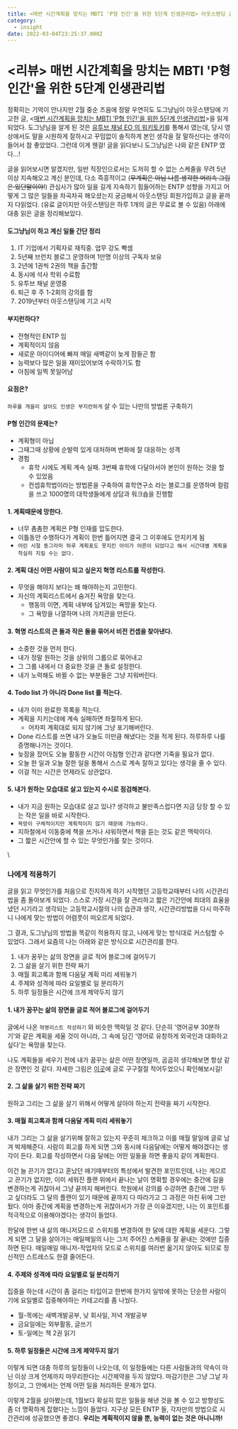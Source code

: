 ```yaml
---
title: <매번 시간계획을 망치는 MBTI 'P형 인간'을 위한 5단계 인생관리법> 아웃스탠딩 글 리뷰
category:
  - insight
date: 2022-03-04T23:25:37.000Z
---
```


# <리뷰> 매번 시간계획을 망치는 MBTI 'P형 인간'을 위한 5단계 인생관리법

정확히는 기억이 안나지만 2월 중순 즈음에 정말 우연히도 도그냥님이 아웃스탠딩에 기고한 글, <[매번 시간계획을 망치는 MBTI 'P형 인간'을 위한 5단계 인생관리법](https://outstanding.kr/mbtip20220127)>을 읽게 되었다. 도그냥님을 알게 된 것은 [유투브 채널 EO 의 워키토키](https://youtu.be/gl1ScePCAf8)를 통해서 였는데, 당시 영상에서도 말을 시원하게 잘하시고 꾸밈없이 솔직하게 본인 생각을 잘 말하신다는 생각이 들어서 참 좋았었다. 그런데 이게 웬걸! 글을 읽다보니 도그냥님은 나와 같은 ENTP 였다...!

글을 읽어보시면 알겠지만, 일반 직장인으로서는 도저히 할 수 없는 스케줄을 무려 5년 이상 지속해오고 계신 분인데, 다소 즉흥적이고 (~~무계획은 아님 나름 생각한 머리속 그림은 있단말이야!~~) 관심사가 많아 일을 길게 지속하기 힘들어하는 ENTP 성향을 가지고 어떻게 그 많은 일들을 차곡차곡 해오셨는지 궁금해서 아웃스탠딩 회원가입하고 글을 끝까지 다읽었다. (유료 글이지만 아웃스탠딩은 하루 1개의 글은 무료로 볼 수 있음) 아래에 대충 읽은 글을 정리해보았다.

#### 도그냥님이 하고 계신 일들 간단 정리

1. IT 기업에서 기획자로 재직중. 업무 강도 빡셈
2. 5년째 브런치 블로그 운영하며 1만명 이상의 구독자 보유
3. 2년에 1권씩 2권의 책을 출간함
4. 동시에 석사 학위 수료함
5. 유투브 채널 운영중
6. 퇴근 후 주 1-2회의 강의를 함
7. 2019년부터 아웃스탠딩에 기고 시작

#### 부지런하다?

* 전형적인 ENTP 임
* 계획적이지 않음
* 새로운 아이디어에 빠져 매일 새벽같이 늦게 잠들곤 함
* 능력보다 많은 일을 재미있어보여 수락하기도 함
* 아침에 일찍 못일어남

#### 요점은?

`하루를 게을리 살아도 인생은 부지런하게` 살 수 있는 나만의 방법론 구축하기

#### P형 인간의 문제는?

* 계획형이 아님
* 그때그때 상황에 순발력 있게 대처하며 변화에 잘 대응하는 성격
* 경험
  * 휴학 시에도 계획 계속 실패. 3번째 휴학에 다달아서야 본인이 원하는 것을 할 수 있었음
  * 컨셉휴학법이라는 방법론을 구축하여 휴학연구소 라는 블로그를 운영하며 컬럼을 쓰고 1000명의 대학생들에게 상담과 워크숍을 진행함

#### 1. 계획때문에 망한다.

* 너무 촘촘한 계획은 P형 인재를 압도한다.
* 이틀동안 수행하다가 계획이 한번 틀어지면 결국 그 이후에도 안지키게 됨
* `어린 시절 동그라미 하루 계획표도 못지킨 아이가 어른이 되었다고 해서 시간대별 계획을 착실히 지킬 수는 없다.`

#### 2. 계획 대신 어떤 사람이 되고 싶은지 혁명 리스트를 작성한다.

* 무엇을 해야지 보다는 왜 해야하는지 고민한다.
* 자신의 계획리스트에서 숨겨진 욕망을 찾는다.
  * 행동의 이면, 계획 내부에 담겨있는 욕망을 찾는다.
  * 그 욕망을 나열하며 나의 가치관을 만든다.

#### 3. 혁명 리스트의 큰 돌과 작은 돌을 묶어서 비전 컨셉을 찾아낸다.

* 소중한 것을 먼저 한다.
* 내가 정말 원하는 것을 상위의 그룹으로 묶어내고
* 그 그룹 내에서 더 중요한 것을 큰 돌로 설정한다.
* 내가 노력해도 바뀔 수 없는 부분들은 그냥 지워버린다.

#### 4. Todo list 가 아니라 Done list 를 적는다.

* 내가 이미 완료한 목록을 적는다.
* 계획을 지키는데에 계속 실패하면 좌절하게 된다.
  * 어차피 계획대로 되지 않기에 그냥 포기해버린다.
* Done 리스트를 쓰면 내가 오늘도 이만큼 해냈다는 것을 적게 된다. 하루하루 나를 증명해나가는 것이다.
* 늦잠을 잤어도 오늘 활동한 시간이 아침형 인간과 같다면 기죽을 필요가 없다.
* 오늘 한 일과 오늘 잘한 일을 통해서 스스로 계속 잘하고 있다는 생각을 줄 수 있다.
* 이걸 적는 시간은 언제라도 상관없다.

#### 5. 내가 원하는 모습대로 살고 있는지 수시로 점검해본다.

* 내가 지금 원하는 모습대로 살고 있나? 생각하고 불만족스럽다면 지금 당장 할 수 있는 작은 일을 바로 시작한다.
* `욕망이 구체적이지만 계획적이지 않기 때문에 가능하다.`
* 지하철에서 이동중에 책을 쓰거나 샤워하면서 책을 듣는 것도 같은 맥락이다.
* 그 짧은 시간안에 할 수 있는 무엇인가를 찾는 것이다.

\


### 나에게 적용하기

글을 읽고 무엇인가를 처음으로 진지하게 하기 시작했던 고등학교때부터 나의 시간관리법을 좀 돌아보게 되었다. 스스로 가장 시간을 잘 관리하고 짧은 기간안에 최대의 효율을 냈던 시기라고 생각되는 고등학교시절의 나의 습관과 생각, 시간관리방법을 다시 마주하니 나에게 맞는 방법이 어렴풋이 떠오르게 되었다.

그 결과, 도그냥님의 방법을 똑같이 적용하지 않고, 나에게 맞는 방식대로 커스텀할 수 있었다. 그래서 요즘의 나는 아래와 같은 방식으로 시간관리를 한다.

1. 내가 꿈꾸는 삶의 장면을 글로 적어 블로그에 걸어두기
2. 그 삶을 살기 위한 전략 짜기
3. 매월 회고록과 함께 다음달 계획 미리 세워놓기
4. 주제와 성격에 따라 요일별로 일 분리하기
5. 하루 일정들은 시간에 크게 제약두지 않기

#### 1. 내가 꿈꾸는 삶의 장면을 글로 적어 블로그에 걸어두기

글에서 나온 `혁명리스트 작성하기` 와 비슷한 맥락일 것 같다. 단순히 '영어공부 30분하기'와 같은 계획을 세울 것이 아니라, 그 속에 담긴 '영어로 유창하게 외국인과 대화하고 싶다'는 욕망을 찾는다.

나도 계획들을 세우기 전에 내가 꿈꾸는 삶은 어떤 장면일까, 곰곰히 생각해보면 항상 같은 장면인 것 같다. 자세한 그림은 [이곳](https://blog.mhson.world/2022/01/23/essays/essay-flashmap-2022/#%EB%AA%A9%EC%A0%81%EC%A7%80)에 글로 구구절절 적어두었으니 확인해보시길!

#### 2. 그 삶을 살기 위한 전략 짜기

원하고 그리는 그 삶을 살기 위해서 어떻게 살아야 하는지 전략을 짜기 시작한다.

#### 3. 매월 회고록과 함께 다음달 계획 미리 세워놓기

내가 그리는 그 삶을 살기위해 잘하고 있는지 꾸준히 체크하고 이를 매월 말일에 글로 남겨 박제해준다. 사람이 회고를 하게 되면 그와 동시에 다음달에는 어떻게 해야겠다는 생각이 든다. 회고를 작성하면서 다음 달에는 어떤 일들을 하면 좋을지 같이 계획한다.

이건 늘 끈기가 없다고 혼났던 애기때부터의 특성에서 발견한 포인트인데, 나는 게으르고 끈기가 없지만, 이미 세워진 플랜 위에서 끝나는 날이 명확할 경우에는 중간에 길을 변경하는게 귀찮아서 그냥 끝까지 해버린다. 학원에서 강의를 수강하면 중간에 그만 두고 싶더라도 그 달의 플랜이 있기 때문에 끝까지 다 따라가고 그 과정은 마친 뒤에 그만뒀다. 아마 중간에 계획을 변경하는게 귀찮아서가 가장 큰 이유겠지만, 나는 이 포인트를 적극적으로 이용해야겠다는 생각이 들었다.

한달에 한번 내 삶의 매니저모드로 스위치를 변경하여 한 달에 대한 계획을 세운다. 그렇게 되면 그 달을 살아가는 매일매일의 나는 그저 주어진 스케줄을 잘 끝내는 것에만 집중하면 된다. 매일매일 매니저-작업자의 모드로 스위치를 여러번 옮기지 않아도 되므로 정신적인 스트레스도 한결 줄어든다.

#### 4. 주제와 성격에 따라 요일별로 일 분리하기

집중을 하는데 시간이 좀 걸리는 타입이고 한번에 한가지 일밖에 못하는 단순한 사람이기에 요일별로 집중해야하는 카테고리를 좀 나눴다.

* 월-목에는 새벽개발공부, 낮 회사일, 저녁 개발공부
* 금요일에는 외부활동, 글쓰기
* 토-일에는 책 2권 읽기

#### 5. 하루 일정들은 시간에 크게 제약두지 않기

이렇게 되면 대충 하루의 일정들이 나오는데, 이 일정들에는 다른 사람들과의 약속이 아닌 이상 크게 언제까지 마무리한다는 시간제약을 두지 않았다. 마감기한은 그냥 그날 자정이고, 그 안에서는 언제 어떤 일을 처리하든 문제가 없다.

이렇게 2월을 살아봤는데, 1월보다 확실히 많은 일들을 해낸 것을 볼 수 있고 방향성도 좀 더 명확하게 잡혔다는 느낌이 들었다. 지구상 모든 ENTP 들, 각자만의 방법으로 시간관리에 성공했으면 좋겠다. **우리는 계획적이지 않을 뿐, 능력이 없는 것은 아니니까!**
